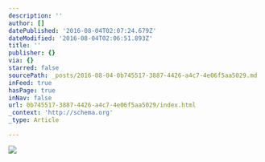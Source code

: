 ```yaml
---
description: ''
author: []
datePublished: '2016-08-04T02:07:24.679Z'
dateModified: '2016-08-04T02:06:51.893Z'
title: ''
publisher: {}
via: {}
starred: false
sourcePath: _posts/2016-08-04-0b745517-3887-4426-a4c7-4e06f5aa5029.md
inFeed: true
hasPage: true
inNav: false
url: 0b745517-3887-4426-a4c7-4e06f5aa5029/index.html
_context: 'http://schema.org'
_type: Article

---
```

![](https://the-grid-user-content.s3-us-west-2.amazonaws.com/d4de1297-7063-4d4a-856a-370553ef6a34.jpg)